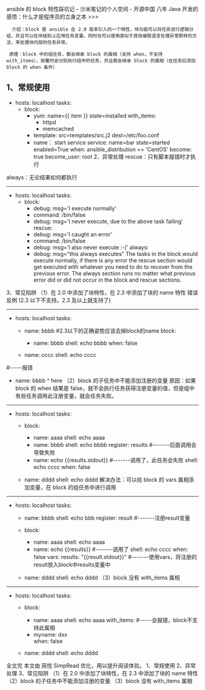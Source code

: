 
ansible 的 block 特性踩坑记 - 沙米笔记的个人空间 - 开源中国
八年 Java 开发的感悟：什么才是程序员的立身之本 >>>   


      介绍：block 是 ansible 在 2.0 版本引入的一个特性，块功能可以将任务进行逻辑分组，并且可以在块级别上应用任务变量。同时也可以使用类似于其他编程语言处理异常那样的方法，来处理块内部的任务异常。

     原理：block 中的组任务，都会继承 block 的属相（支持 when，不支持 with_items），部署时会分别执行组中的任务，并且都会继承 block 的属相（在任务后添加 block 的 when 条件）

1、常规使用
---
- hosts: localhost
  tasks:   
    - block:
        - yum: name={{ item }} state=installed
          with_items:
             - httpd
             - memcached
        - template: src=templates/src.j2 dest=/etc/foo.conf
        - name： start service
          service: name=bar state=started enabled=True
      when: ansible_distribution == 'CentOS'
      become: true
      become_user: root
2、异常处理
rescue：只有脚本报错时才执行

always：无论结果如何都执行

---
- hosts: localhost 
  tasks:
   - block:
       - debug: msg='I execute normally'
       - command: /bin/false
       - debug: msg='I never execute, due to the above task failing'
     rescue:
       - debug: msg='I caught an error'
       - command: /bin/false
       - debug: msg='I also never execute :-('
     always:
       - debug: msg="this always executes"
      The tasks in the block would execute normally, if there is any error the rescue section would get executed with whatever you need to do to recover from the previous error. The always section runs no matter what previous error did or did not occur in the block and rescue sections.

3、常见陷阱
（1）在 2.0 中添加了块特性，在 2.3 中添加了块的 name 特性
错误反例 (2.3 以下不支持。2.3 及以上就支持了)

---
- hosts: localhost
  tasks:
    - name: bbbb          #2.3以下的正确姿势应该去掉block的name
      block:  
        - name: bbbb
          shell: echo bbbb
      when: false

    - name: cccc
      shell: echo cccc

#-----报错
 - name: bbbb
      ^ here
（2）block 的子任务中不能添加注册的变量
原因：如果 block 的 when 结果是 false，就不会执行任务获得注册变量的值，但是组中有些任务调用此注册变量，就会任务失败。

---
- hosts: localhost
  tasks:
    - block:
        - name: aaaa
          shell: echo aaaa
        - name: bbbb
          shell: echo bbbb
          register: results               #-------后面调用会导致失败
        - name: echo {{results.stdout}}   #-------调用了，此任务会失败
          shell: echo cccc
      when: false

    - name: dddd
      shell: echo dddd
 解决办法：可以给 block 的 vars 属相添加变量，在 block 的组任务中进行调用

---
- hosts: localhost
  tasks:
    - name: bbbb
      shell: echo bbb
      register: result                    #-------注册result变量
    - block:
        - name: aaaa
          shell: echo aaaa
        - name: echo {{results}}          #-------调用了
          shell: echo cccc
      when: false
      vars:
        results: "{{result.stdout}}"      #-------使用vars，将注册的result放入block中results变量中

    - name: dddd
      shell: echo dddd
（3）block 没有 with_items 属相
---
- hosts: localhost
  tasks:
    - block:
        - name: aaaa
          shell: echo aaaa
      with_items:                #-----会报错，block不支持此属相
        - myname: dxx          
      when: false

    - name: dddd
      shell: echo dddd

 
全文完
本文由 简悦 SimpRead 优化，用以提升阅读体验。
1、常规使用
2、异常处理
3、常见陷阱
（1）在 2.0 中添加了块特性，在 2.3 中添加了块的 name 特性
（2）block 的子任务中不能添加注册的变量
（3）block 没有 with_items 属相